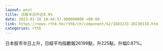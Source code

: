 ```yaml
---
layout: post
title: 日股半日升近0.9%
date: 2023-01-10 10:44:57.000000000 +08:00
link: https://news.rthk.hk/rthk/ch/component/k2/1683233-20230110.htm
categories: rthk
---
```


日本股市半日上升，日經平均指數報26199點，升225點，升幅0.87%。
